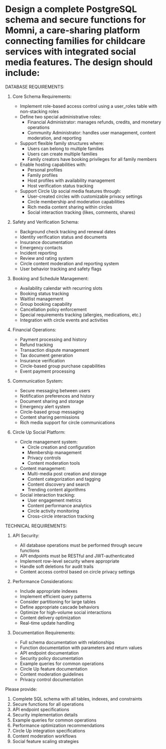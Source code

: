 # Design a complete PostgreSQL schema and secure functions for Momni, a care-sharing platform connecting families for childcare services with integrated social media features. The design should include:

DATABASE REQUIREMENTS:
1. Core Schema Requirements:
   - Implement role-based access control using a user_roles table with non-stacking roles
   - Define two special administrative roles: 
     * Financial Administrator: manages refunds, credits, and monetary operations
     * Community Administrator: handles user management, content moderation, and reporting
   - Support flexible family structures where:
     * Users can belong to multiple families
     * Users can create multiple families
     * Family creators have booking privileges for all family members
   - Enable hosting capabilities with:
     * Personal profiles
     * Family profiles
     * Host profiles with availability management
     * Host verification status tracking
   - Support Circle Up social media features through:
     * User-created circles with customizable privacy settings
     * Circle membership and moderation capabilities
     * Rich media content sharing within circles
     * Social interaction tracking (likes, comments, shares)

2. Safety and Verification Schema:
   - Background check tracking and renewal dates
   - Identity verification status and documents
   - Insurance documentation
   - Emergency contacts
   - Incident reporting
   - Review and rating system
   - Circle content moderation and reporting system
   - User behavior tracking and safety flags

3. Booking and Schedule Management:
   - Availability calendar with recurring slots
   - Booking status tracking
   - Waitlist management
   - Group booking capability
   - Cancellation policy enforcement
   - Special requirements tracking (allergies, medications, etc.)
   - Integration with circle events and activities

4. Financial Operations:
   - Payment processing and history
   - Refund tracking
   - Transaction dispute management
   - Tax document generation
   - Insurance verification
   - Circle-based group purchase capabilities
   - Event payment processing

5. Communication System:
   - Secure messaging between users
   - Notification preferences and history
   - Document sharing and storage
   - Emergency alert system
   - Circle-based group messaging
   - Content sharing permissions
   - Rich media support for circle communications

6. Circle Up Social Platform:
   - Circle management system:
     * Circle creation and configuration
     * Membership management
     * Privacy controls
     * Content moderation tools
   - Content management:
     * Multi-media post creation and storage
     * Content categorization and tagging
     * Content discovery and search
     * Trending content algorithms
   - Social interaction tracking:
     * User engagement metrics
     * Content performance analytics
     * Circle activity monitoring
     * Cross-circle interaction tracking

TECHNICAL REQUIREMENTS:
1. API Security:
   - All database operations must be performed through secure functions
   - API endpoints must be RESTful and JWT-authenticated
   - Implement row-level security where appropriate
   - Handle soft deletions for audit trails
   - Content access control based on circle privacy settings

2. Performance Considerations:
   - Include appropriate indexes
   - Implement efficient query patterns
   - Consider partitioning for large tables
   - Define appropriate cascade behaviors
   - Optimize for high-volume social interactions
   - Content delivery optimization
   - Real-time update handling

3. Documentation Requirements:
   - Full schema documentation with relationships
   - Function documentation with parameters and return values
   - API endpoint documentation
   - Security policy documentation
   - Example queries for common operations
   - Circle Up feature documentation
   - Content moderation guidelines
   - Privacy control documentation

Please provide:
1. Complete SQL schema with all tables, indexes, and constraints
2. Secure functions for all operations
3. API endpoint specifications
4. Security implementation details
5. Example queries for common operations
6. Performance optimization recommendations
7. Circle Up integration specifications
8. Content moderation workflows
9. Social feature scaling strategies
